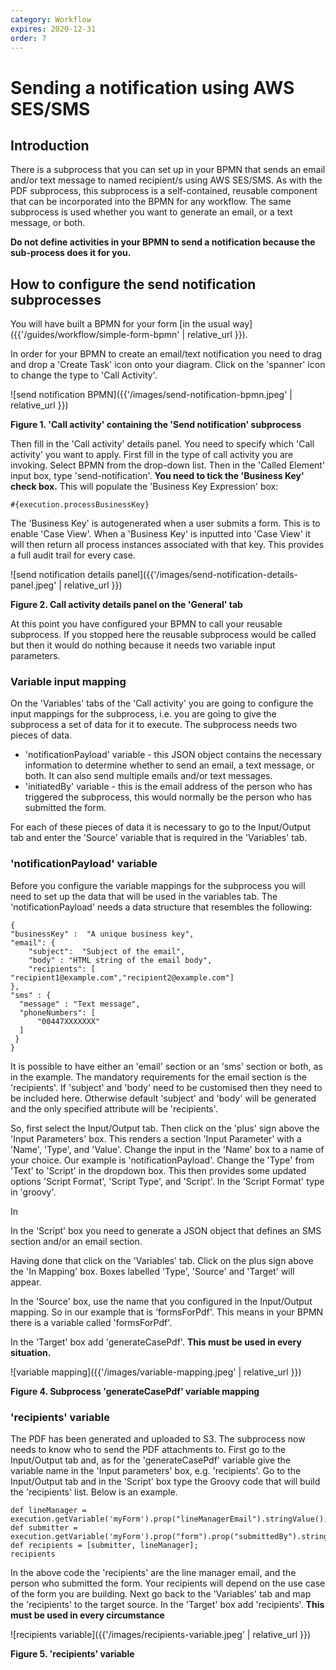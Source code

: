 ```yaml
---
category: Workflow
expires: 2020-12-31
order: 7
---
```

# Sending a notification using AWS SES/SMS

## Introduction

There is a subprocess that you can set up in your BPMN that sends an email and/or text message to named recipient/s using AWS SES/SMS. As with the PDF subprocess, this subprocess is a self-contained, reusable component that can be incorporated into the BPMN for any workflow. The same subprocess is used whether you want to generate an email, or a text message, or both.


**Do not define activities in your BPMN to send a notification because the sub-process does it for you.**   

## How to configure the send notification subprocesses

You will have built a BPMN for your form [in the usual way]({{'/guides/workflow/simple-form-bpmn' | relative_url }}).

In order for your BPMN to create an email/text notification you need to drag and drop a 'Create Task' icon onto your diagram. Click on the 'spanner' icon to change the type to 'Call Activity'.

![send notification BPMN]({{'/images/send-notification-bpmn.jpeg' | relative_url }})

**Figure 1. 'Call activity' containing the 'Send notification' subprocess**

Then fill in the 'Call activity' details panel. You need to specify which 'Call activity' you want to apply. First fill in the type of call activity you are invoking. Select BPMN from the drop-down list. Then in the 'Called Element' input box, type 'send-notification'. **You need to tick the 'Business Key' check box.** This will populate the 'Business Key Expression' box:

```
#{execution.processBusinessKey}
```

The 'Business Key' is autogenerated when a user submits a form. This is to enable 'Case View'. When a 'Business Key' is inputted into 'Case View' it will then return all process instances associated with that key. This provides a full audit trail for every case.  

![send notification details panel]({{'/images/send-notification-details-panel.jpeg' | relative_url }})

**Figure 2. Call activity details panel on the 'General' tab**

At this point you have configured your BPMN to call your reusable subprocess. If you stopped here the reusable subprocess would be called but then it would do nothing because it needs two variable input parameters.

### Variable input mapping

On the 'Variables' tabs of the 'Call activity' you are going to configure the input mappings for the subprocess, i.e. you are going to give the subprocess a set of data for it to execute.
The subprocess needs two pieces of data.

* 'notificationPayload' variable - this JSON object contains the necessary information to determine whether to send an email, a text message, or both. It can also send multiple emails and/or text messages.  
* 'initiatedBy' variable - this is the email address of the person who has triggered the subprocess, this would normally be the person who has submitted the form.

For each of these pieces of data it is necessary to go to the Input/Output tab and enter the 'Source' variable that is required in the 'Variables' tab.

### 'notificationPayload' variable

Before you configure the variable mappings for the subprocess you will need to set up the data that will be used in the variables tab.
The 'notificationPayload' needs a data structure that resembles the following:


```
{
"businessKey" :  "A unique business key",
"email": {
    "subject":  "Subject of the email",
    "body" : "HTML string of the email body",
    "recipients": [   "recipient1@example.com","recipient2@example.com"]
},
"sms" : {
  "message" : "Text message",
  "phoneNumbers": [
      "00447XXXXXXX"
  ]
 }
}
```

It is possible to have either an 'email' section or an 'sms' section or both, as in the example. The mandatory requirements for the email section is the 'recipients'. If 'subject' and 'body' need to be customised then they need to be included here. Otherwise default 'subject' and 'body' will be generated and the only specified attribute will be 'recipients'.  

So, first select the Input/Output tab. Then click on the 'plus' sign above the 'Input Parameters' box. This renders a section 'Input Parameter' with a 'Name', 'Type', and 'Value'. Change the input in the 'Name' box to a name of your choice. Our example is 'notificationPayload'. Change the 'Type' from 'Text' to 'Script' in the dropdown box. This then provides some updated options 'Script Format', 'Script Type', and 'Script'. In the 'Script Format' type in 'groovy'.

In

In the 'Script' box you need to generate a JSON object that defines an SMS section and/or an email section.




Having done that click on the 'Variables' tab. Click on the plus sign above the 'In Mapping' box. Boxes labelled 'Type', 'Source' and 'Target' will appear.

In the 'Source' box, use the name that you configured in the Input/Output mapping. So in our example that is 'formsForPdf'. This means in your BPMN there is a variable called 'formsForPdf'.

In the 'Target' box add 'generateCasePdf'. **This must be used in every situation.**

![variable mapping]({{'/images/variable-mapping.jpeg' | relative_url }})

**Figure 4. Subprocess 'generateCasePdf' variable mapping**

### 'recipients' variable
The PDF has been generated and uploaded to S3. The subprocess now needs to know who to send the PDF attachments to. First go to the Input/Output tab and, as for the 'generateCasePdf' variable give the variable name in the 'Input parameters' box, e.g. 'recipients'. Go to the Input/Output tab and in the 'Script' box type the Groovy code that will build the 'recipients' list. Below is an example.

```
def lineManager = execution.getVariable('myForm').prop("lineManagerEmail").stringValue();
def submitter = execution.getVariable('myForm').prop("form").prop("submittedBy").stringValue();
def recipients = [submitter, lineManager];
recipients
```

In the above code the 'recipients' are the line manager email, and the person who submitted the form. Your recipients will depend on the use case of the form you are building.
Next go back to the 'Variables' tab and map the 'recipients' to the target source. In the 'Target' box add 'recipients'. **This must be used in every circumstance**

![recipients variable]({{'/images/recipients-variable.jpeg' | relative_url }})

**Figure 5. 'recipients' variable**
